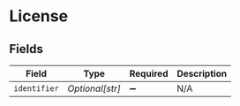 # License


## Fields

| Field              | Type               | Required           | Description        |
| ------------------ | ------------------ | ------------------ | ------------------ |
| `identifier`       | *Optional[str]*    | :heavy_minus_sign: | N/A                |